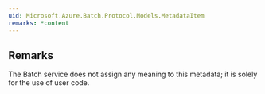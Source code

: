 ```yaml
---  
uid: Microsoft.Azure.Batch.Protocol.Models.MetadataItem  
remarks: *content  
---  
```

  
## Remarks  
 The Batch service does not assign any meaning to this metadata; it is             solely for the use of user code.